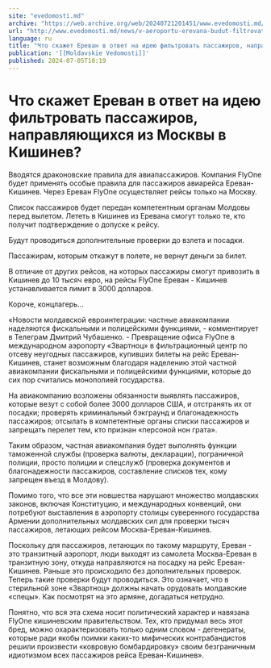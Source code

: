 ```yaml
---
site: "evedomosti.md"
archive: "https://web.archive.org/web/20240721201451/www.evedomosti.md/news/v-aeroportu-erevana-budut-filtrovat-passazhirov-napravlyayus"
url: "http://www.evedomosti.md/news/v-aeroportu-erevana-budut-filtrovat-passazhirov-napravlyayus"
language: ru
title: "Что скажет Ереван в ответ на идею фильтровать пассажиров, направляющихся из Москвы в Кишинев?"
publication: '[[Moldavskie Vedomosti]]'
published: 2024-07-05T10:19
---
```


# Что скажет Ереван в ответ на идею фильтровать пассажиров, направляющихся из Москвы в Кишинев?

Вводятся драконовские правила для авиапассажиров. Компания FlyОne будет применять особые правила для пассажиров авиарейса Ереван-Кишинев. Через Ереван FlyOne осуществляет рейсы только на Москву.

Список пассажиров будет передан компетентным органам Молдовы перед вылетом. Лететь в Кишинев из Еревана смогут только те, кто получит подтверждение о допуске к рейсу.

Будут проводиться дополнительные проверки до взлета и посадки.

Пассажирам, которым откажут в полете, не вернут деньги за билет.

В отличие от других рейсов, на которых пассажиры смогут привозить в Кишинев до 10 тысяч евро, на рейсы FlyOne Ереван - Кишинев устанавливается лимит в 3000 долларов.

Короче, концлагерь...

«Новости молдавской евроинтеграции: частные авиакомпании наделяются фискальными и полицейскими функциями, - комментирует в Телеграм Дмитрий Чубашенко. - Превращение офиса FlyОne в международном аэропорту «Звартноц» в фильтрационный центр по отсеву неугодных пассажиров, купивших билеты на рейс Ереван-Кишинев, станет возможным благодаря наделению этой частной авиакомпании фискальными и полицейскими функциями, которые до сих пор считались монополией государства.

На авиакомпанию возложены обязанности выявлять пассажиров, которые везут с собой более 3000 долларов США, и отстранять их от посадки; проверять криминальный бэкграунд и благонадежность пассажиров; отсылать в компетентные органы списки пассажиров и запрещать перелет тем, кто признан «персоной нон грата».

Таким образом, частная авиакомпания будет выполнять функции таможенной службы (проверка валюты, декларации), пограничной полиции, просто полиции и спецслужб (проверка документов и благонадежности пассажиров, составление списков тех, кому запрещен въезд в Молдову).

Помимо того, что все эти новшества нарушают множество молдавских законов, включая Конституцию, и международных конвенций, они потребуют выставления в аэропорту столицы суверенного государства Армении дополнительных молдавских сил для проверки тысяч пассажиров, летающих рейсом Москва-Ереван-Кишинев.

Поскольку для пассажиров, летающих по такому маршруту, Ереван - это транзитный аэропорт, люди выходят из самолета Москва-Ереван в транзитную зону, откуда направляются на посадку на рейс Ереван-Кишинев. Раньше это происходило без дополнительных проверок. Теперь такие проверки будут проводиться. Это означает, что в стерильной зоне «Звартноц» должны начать орудовать молдавские «спецы». Как посмотрят на это армяне, догадаться нетрудно.

Понятно, что вся эта схема носит политический характер и навязана FlyОne кишиневским правительством. Тех, кто придумал весь этот бред, можно охарактеризовать только одним словом - дегенераты, которые ради якобы поимки каких-то мифических контрабандистов решили произвести «ковровую бомбардировку» своим безграничным идиотизмом всех пассажиров рейса Ереван-Кишинев».